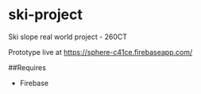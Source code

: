 # ski-project
Ski slope real world project - 260CT

Prototype live at https://sphere-c41ce.firebaseapp.com/

##Requires
 - Firebase
 
